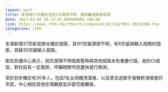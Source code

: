 ```yaml
---
layout: post
title: 本港增37宗確診包括1宗源頭不明　當局籲相關者檢測
date: 2022-01-08 18:33:25.000000000 +08:00
link: https://news.rthk.hk/rthk/ch/component/k2/1627961-20220108.htm
categories: rthk
---
```


本港新增37宗新型肺炎確診個案，其中1宗屬源頭不明，有6宗是與輸入相關的個案，其餘30宗屬輸入個案。

衞生防護中心表示，該宗源頭不明個案暫時與其他個案未有重疊行蹤，她的Ct值低，對社區有一定風險，呼籲相關市民盡快進行檢測。

至於初步確診有30多人，包括1名女飛機清潔員，以及曾去過歌手張敬軒演唱會的市民，中心相信其他在場觀眾並非密切接觸者。
